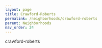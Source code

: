 ```yaml
---
layout: page
title: Crawford-Roberts 
permalink: /neighborhoods/crawford-roberts
parent: Neighborhoods
nav_order: 24
---
```


crawford-roberts